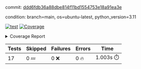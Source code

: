 commit: [ddd6fdb36a88dbe814f11bd1554753e18a91ea3e](https://github.com/rcmdnk/conf-finder/tree/ddd6fdb36a88dbe814f11bd1554753e18a91ea3e)

condition: branch=main, os=ubuntu-latest, python_version=3.11

[![test](https://github.com/rcmdnk/conf-finder/actions/workflows/test.yml/badge.svg)](https://github.com/rcmdnk/conf-finder/actions/runs/12664614704)
<a href="https://github.com/rcmdnk/conf-finder/blob/ddd6fdb36a88dbe814f11bd1554753e18a91ea3e/README.md"><img alt="Coverage" src="https://img.shields.io/badge/Coverage-83%25-green.svg" /></a><details><summary>Coverage Report </summary><table><tr><th>File</th><th>Stmts</th><th>Miss</th><th>Cover</th><th>Missing</th></tr><tbody><tr><td colspan="5"><b>src/conf_finder</b></td></tr><tr><td>&nbsp; &nbsp;<a href="https://github.com/rcmdnk/conf-finder/blob/ddd6fdb36a88dbe814f11bd1554753e18a91ea3e/src/conf_finder/conf_finder.py">conf_finder.py</a></td><td>169</td><td>29</td><td>83%</td><td><a href="https://github.com/rcmdnk/conf-finder/blob/ddd6fdb36a88dbe814f11bd1554753e18a91ea3e/src/conf_finder/conf_finder.py#L8">8</a>, <a href="https://github.com/rcmdnk/conf-finder/blob/ddd6fdb36a88dbe814f11bd1554753e18a91ea3e/src/conf_finder/conf_finder.py#L62-L63">62&ndash;63</a>, <a href="https://github.com/rcmdnk/conf-finder/blob/ddd6fdb36a88dbe814f11bd1554753e18a91ea3e/src/conf_finder/conf_finder.py#L86-L90">86&ndash;90</a>, <a href="https://github.com/rcmdnk/conf-finder/blob/ddd6fdb36a88dbe814f11bd1554753e18a91ea3e/src/conf_finder/conf_finder.py#L99-L100">99&ndash;100</a>, <a href="https://github.com/rcmdnk/conf-finder/blob/ddd6fdb36a88dbe814f11bd1554753e18a91ea3e/src/conf_finder/conf_finder.py#L105-L106">105&ndash;106</a>, <a href="https://github.com/rcmdnk/conf-finder/blob/ddd6fdb36a88dbe814f11bd1554753e18a91ea3e/src/conf_finder/conf_finder.py#L150">150</a>, <a href="https://github.com/rcmdnk/conf-finder/blob/ddd6fdb36a88dbe814f11bd1554753e18a91ea3e/src/conf_finder/conf_finder.py#L169-L174">169&ndash;174</a>, <a href="https://github.com/rcmdnk/conf-finder/blob/ddd6fdb36a88dbe814f11bd1554753e18a91ea3e/src/conf_finder/conf_finder.py#L195">195</a>, <a href="https://github.com/rcmdnk/conf-finder/blob/ddd6fdb36a88dbe814f11bd1554753e18a91ea3e/src/conf_finder/conf_finder.py#L200">200</a>, <a href="https://github.com/rcmdnk/conf-finder/blob/ddd6fdb36a88dbe814f11bd1554753e18a91ea3e/src/conf_finder/conf_finder.py#L228">228</a>, <a href="https://github.com/rcmdnk/conf-finder/blob/ddd6fdb36a88dbe814f11bd1554753e18a91ea3e/src/conf_finder/conf_finder.py#L246">246</a>, <a href="https://github.com/rcmdnk/conf-finder/blob/ddd6fdb36a88dbe814f11bd1554753e18a91ea3e/src/conf_finder/conf_finder.py#L289-L290">289&ndash;290</a>, <a href="https://github.com/rcmdnk/conf-finder/blob/ddd6fdb36a88dbe814f11bd1554753e18a91ea3e/src/conf_finder/conf_finder.py#L320-L321">320&ndash;321</a>, <a href="https://github.com/rcmdnk/conf-finder/blob/ddd6fdb36a88dbe814f11bd1554753e18a91ea3e/src/conf_finder/conf_finder.py#L325">325</a>, <a href="https://github.com/rcmdnk/conf-finder/blob/ddd6fdb36a88dbe814f11bd1554753e18a91ea3e/src/conf_finder/conf_finder.py#L333">333</a></td></tr><tr><td><b>TOTAL</b></td><td><b>174</b></td><td><b>29</b></td><td><b>83%</b></td><td>&nbsp;</td></tr></tbody></table></details>

| Tests | Skipped | Failures | Errors | Time |
| ----- | ------- | -------- | -------- | ------------------ |
| 17 | 0 :zzz: | 0 :x: | 0 :fire: | 1.003s :stopwatch: |

